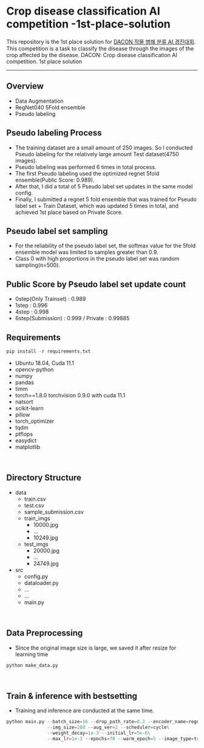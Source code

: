 # Crop disease classification AI competition -1st-place-solution
This repository is the 1st place solution for [DACON 작물 병해 분류 AI 경진대회](https://dacon.io/competitions/official/235842/overview/description). This competition is a task to classify the disease through the images of the crop affected by the disease.
DACON: Crop disease classification AI competition. 1st place solution
***
## Overview
- Data Augmentation
- RegNet040 5Fold ensemble
- Pseudo labeling

## Pseudo labeling Process
- The training dataset are a small amount of 250 images. So I conducted Pseudo labeling for the relatively large amount Test dataset(4750 images).
- Pseudo labeling was performed 6 times in total process.
- The first Pseudo labeling used the optimized regnet 5fold ensemble(Public Score: 0.989).
- After that, I did a total of 5 Pseudo label set updates in the same model config.
- Finally, I submitted a regnet 5 fold ensemble that was trained for Pseudo label set + Train Dataset, which was updated 5 times in total, and achieved 1st place based on Private Score.

## Pseudo label set sampling
- For the reliability of the pseudo label set, the softmax value for the 5fold ensemble model was limited to samples greater than 0.9.
- Class 0 with high proportions in the pseudo label set was random sampling(n=500).

## Public Score by Pseudo label set update count
- 0step(Only Trainset) : 0.989
- 1step : 0.996
- 4step : 0.998
- 6step(Submission) : 0.999 / Private : 0.99885

## Requirements
```python
pip install -r requirements.txt
```
- Ubuntu 18.04, Cuda 11.1
- opencv-python  
- numpy  
- pandas
- timm
- torch==1.8.0 torchvision 0.9.0 with cuda 11.1
- natsort
- scikit-learn
- pillow
- torch_optimizer
- tqdm
- ptflops
- easydict
- matplotlib

<br>

## Directory Structure
- data
    - train.csv
    - test.csv
    - sample_submission.csv
    - train_imgs
        - 10000.jpg
        - ...
        - 10249.jpg
    - test_imgs
        - 20000.jpg
        - ...
        - 24749.jpg
- src
    - config.py
    - dataloader.py
    - ...
    - ...
    - main.py

<br>

## Data Preprocessing
- Since the original image size is large, we saved it after resize for learning time
```python
python make_data.py
```

<br>

## Train & inference with bestsetting
- Training and inference are conducted at the same time.
```python
python main.py --batch_size=16 --drop_path_rate=0.2 --encoder_name=regnety_040\
			   --img_size=288 --aug_ver=2 --scheduler=cycle\
               --weight_decay=1e-3 --initial_lr=5e-6\
               --max_lr=1e-3 --epochs=70 --warm_epoch=5 --image_type=train_1024
```

